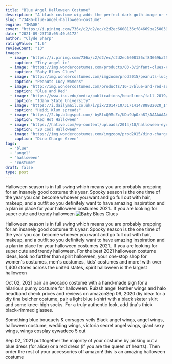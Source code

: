```yaml
---
title: "Blue Angel Halloween Costume"
description: "A black costume wig adds the perfect dark goth image or spooky look. Weve also got pop culture characters galore, including official stranger things wigs so you can look exactly like eleven, barb, joyce or anyone else on your favorite tv show. A blue costume"
slug: "73486-blue-angel-halloween-costume"
engine: "IMAGE"
cover: "https://i.pinimg.com/736x/c2/d2/ec/c2d2ec6608136cf84669ba2500397a0e--anime-cosplay-costumes-disney-cosplay.jpg"
date: "2021-09-23T18:05:40.617Z"
author: "Clyde Sharp"
ratingValue: "1.6"
reviewCount: "13"
images:
  - image: "https://i.pinimg.com/736x/c2/d2/ec/c2d2ec6608136cf84669ba2500397a0e--anime-cosplay-costumes-disney-cosplay.jpg"
    caption: "Tiny angel in"
  - image: "https://img.wondercostumes.com/products/03-3/infant-clues-costume.jpg"
    caption: "Baby Blues Clues"
  - image: "http://img.wondercostumes.com/imgzoom/prod2015/peanuts-lucy-womens-costume.jpg"
    caption: "Peanuts Lucy Womens"
  - image: "http://img.wondercostumes.com/products/16-3/blue-and-red-superhero-boys-costume-set.jpg"
    caption: "Blue and Red"
  - image: "https://www.isu.edu/media/publications/headlines/fall-2019/CWHOGLodore2.JPG"
    caption: "Idaho State University"
  - image: "https://i.dailymail.co.uk/i/pix/2014/10/31/1414788802020_Image_galleryImage_Mandatory_Credit_Photo_by.JPG"
    caption: "Heidi Klum spreads"
  - image: "https://2.bp.blogspot.com/-byBlxQ9McZc/UDa9UpOzh8I/AAAAAAAABAQ/A3le2byG7Lc/s1600/pw+wojciech.kulasa+2010+Guavaween+IMG_9794.JPG"
    caption: "Red Hot Halloween"
  - image: "https://hative.com/wp-content/uploads/2014/10/halloween-eye-makeup/12-halloween-eye-makeup-ideas.jpg"
    caption: "20 Cool Halloween"
  - image: "https://img.wondercostumes.com/imgzoom/prod2015/dino-charge-green-ranger-costume.jpg"
    caption: "Dino Charge Green"
tags:
  - "blue"
  - "angel"
  - "halloween"
  - "costume"
draft: false
type: post
---
```


Halloween season is in full swing which means you are probably prepping for an insanely good costume this year. Spooky season is the one time of the year you can become whoever you want and go full out with hair, makeup, and a outfit so you definitely want to have amazing inspiration and a plan in place for your halloween costumes 2021.. If you are looking for super cute and trendy halloween
![Baby Blues Clues](https://img.wondercostumes.com/products/03-3/infant-clues-costume.jpg "Baby Blues Clues")

Halloween season is in full swing which means you are probably prepping for an insanely good costume this year. Spooky season is the one time of the year you can become whoever you want and go full out with hair, makeup, and a outfit so you definitely want to have amazing inspiration and a plan in place for your halloween costumes 2021.. If you are looking for super cute and trendy halloween. For the best 2021 halloween costume ideas, look no further than spirit halloween, your one-stop shop for women&#39;s costumes, men&#39;s costumes, kids&#39; costumes and more! with over 1,400 stores across the united states, spirit halloween is the largest halloween
<!--inArticleAds-->

<!--galleryOne-->

Oct 02, 2021 pair an avocado costume with a hand-made sign for a hilarious punny costume for halloween. Ruizsh angel feather wings and halo headband check prices and reviews on amazonSep 09, 2020 diy idea: for a diy tina belcher costume, pair a light blue t-shirt with a black skater skirt and some knee-high socks. For a truly authentic look, add tina's thick black-rimmed glasses.
<!--inArticleAds-->

<!--galleryTwo-->

Something blue bouquets & corsages veils  Black angel wings, angel wings, halloween costume, wedding wings, victoria secret angel wings, giant sexy wings, wings cosplay eywadeco 5 out
<!--galleryThree-->

Sep 02, 2021 put together the majority of your costume by picking out a blue dress (for alice) or a red dress (if you are the queen of hearts). Then order the rest of your accessories off amazon! this is an amazing halloween costume